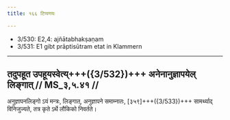 ```yaml
---
title: १६६ टिप्पणयः

---
```

- 3/530: E2,4: ajñātabhakṣaṇam
- 3/531: E1 gibt prāptisūtram etat in Klammern

____________________________________________


## तदुपहूत उपहूयस्वेत्य्+++({3/532})+++ अनेनानुज्ञापयेल् लिङ्गात् // MS_३,५.४१ //

अनुज्ञापनलिङ्गो ऽयं मन्त्रः, लिङ्गात्, अनुज्ञापने समाम्नातः, [३५९]+++({3/533})+++ सामर्थ्याद् विनिजुज्यते, तत्र कृते ऽर्थे लौकिको निवर्तते।
